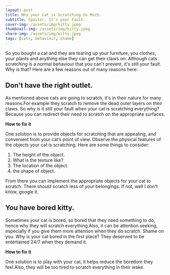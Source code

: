 ```yaml
---
layout: post
title: Why your Cat is Scratching So Much.
subtitle: Spoiler, It's your Fault.
cover-img: /assets/img/kitty.jpeg
thumbnail-img: /assets/img/kitty.jpeg
share-img: /assets/img/kitty.jpeg
tags: [cats, behaviour, shame]
---
```

So you bought a cat and they are tearing up your furniture, you clothes, your plants and anything else they can get their claws on. Although cats scratching is a normal behaviour that you can't prevent, it's still your fault. Why is that? Here are a few reasons out of many reasons here: 


## Don't have the right outlet.

 As mentioned above cats are going to scratch, it's in their nature for many reasons.For example they scratch to remove the dead outer layers on their claws. So why is it still your fault when your cat is scratching everything? Because you can redirect their need to scratch on the appropriate surfaces.

**How to fix it**

One solution is to provide objects for scratching that are appealing, and convenient from your cat’s point of view. Observe the physical features of the objects your cat is scratching. Here are some things to consider:
1. The height of the object.
2. What is the texture like?
3. The location of the object.
4. the shape of object.

From there you can implement the appropriate objects for your cat to scratch. There should scratch less of your belongings. If not, well I don't know, google it.


## You have bored kitty.

Sometimes your cat is bored, so bored that they need something to do, hence why they will scratch everything.Also, it can be attention seeking, especially if you give them more attention when they do scratch. Shame on you. Why is your cat bored in the first place? They deserved to be entertained 24/7 when they demand it. 

**How to fix it**

One solution is to play with your cat, it helps reduce the boredom they feel.Also, they will be too tired to scratch everything in their wake.


